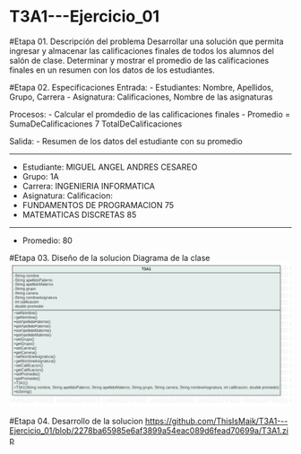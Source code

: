 # T3A1---Ejercicio_01

#Etapa 01. Descripción del problema
Desarrollar una solución que permita ingresar y almacenar las calificaciones finales de todos los alumnos del salón de clase.
Determinar y mostrar el promedio de las calificaciones finales en un resumen con los datos de los estudiantes.

#Etapa 02. Especificaciones
Entrada:
      - Estudiantes: Nombre, Apellidos, Grupo, Carrera
      - Asignatura: Calificaciones, Nombre de las asignaturas
      
Procesos:
      - Calcular el promdedio de las calificaciones finales
      - Promedio = SumaDeCalificaciones 7 TotalDeCalificaciones
      
Salida:
      - Resumen de los datos del estudiante con su promedio
      
-------------------------------------------------------------------
   - Estudiante: MIGUEL ANGEL ANDRES CESAREO
   - Grupo: 1A
   - Carrera: INGENIERIA INFORMATICA
   - Asignatura:                        Calificacion:
   - FUNDAMENTOS DE PROGRAMACION             75
   - MATEMATICAS DISCRETAS                   85
-------------------------------------------------------------------
   - Promedio:                               80
   
#Etapa 03. Diseño de la solucion
  Diagrama de la clase
  ![](https://github.com/ThisIsMaik/T3A1---Ejercicio_01/blob/main/T3A1.png?raw=true)
  
#Etapa 04. Desarrollo de la solucion
https://github.com/ThisIsMaik/T3A1---Ejercicio_01/blob/2278ba65985e6af3899a54eac089d6fead70699a/T3A1.zip
